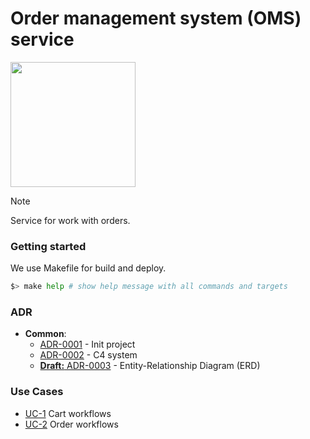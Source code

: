 # Order management system (OMS) service

<img width='200' height='200' src="./docs/public/logo.svg">

> [!NOTE]
> Service for work with orders.

### Getting started

We use Makefile for build and deploy.

```bash
$> make help # show help message with all commands and targets
```

### ADR

- **Common**:
  - [ADR-0001](./docs/ADR/decisions/0001-init.md) - Init project
  - [ADR-0002](./docs/ADR/decisions/0002-c4-system.md) - C4 system
  - [**Draft:** ADR-0003](./docs/ADR/decisions/0003-erd.md) - Entity-Relationship Diagram (ERD)

### Use Cases

- [UC-1](internal/usecases/cart/README.md) Cart workflows
- [UC-2](internal/usecases/order/README.md) Order workflows
